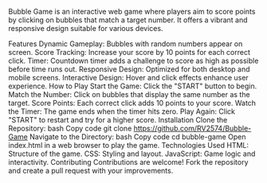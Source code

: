 
Bubble Game is an interactive web game where players aim to score points by clicking on bubbles that match a target number. It offers a vibrant and responsive design suitable for various devices.

Features
Dynamic Gameplay: Bubbles with random numbers appear on screen.
Score Tracking: Increase your score by 10 points for each correct click.
Timer: Countdown timer adds a challenge to score as high as possible before time runs out.
Responsive Design: Optimized for both desktop and mobile screens.
Interactive Design: Hover and click effects enhance user experience.
How to Play
Start the Game: Click the "START" button to begin.
Match the Number: Click on bubbles that display the same number as the target.
Score Points: Each correct click adds 10 points to your score.
Watch the Timer: The game ends when the timer hits zero.
Play Again: Click "START" to restart and try for a higher score.
Installation
Clone the Repository:
bash
Copy code
git clone https://github.com/RV2574/Bubble-Game
Navigate to the Directory:
bash
Copy code
cd bubble-game
Open index.html in a web browser to play the game.
Technologies Used
HTML: Structure of the game.
CSS: Styling and layout.
JavaScript: Game logic and interactivity.
Contributing
Contributions are welcome! Fork the repository and create a pull request with your improvements.


